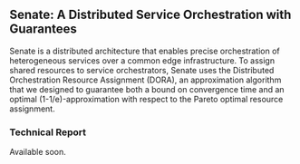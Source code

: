 ## Senate: A Distributed Service Orchestration with Guarantees

Senate is a distributed architecture that enables precise orchestration of heterogeneous services over a common edge infrastructure. To assign shared resources to service orchestrators, Senate uses the Distributed Orchestration Resource Assignment (DORA), an approximation algorithm that we designed to guarantee both a bound on convergence time and an optimal (1-1/e)-approximation with respect to the Pareto optimal resource assignment.

### Technical Report

Available soon.
